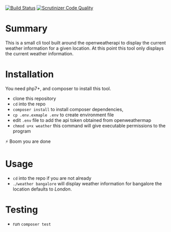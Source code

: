 [![Build Status](https://scrutinizer-ci.com/g/ppshobi/openweathermap/badges/build.png?b=master)](https://scrutinizer-ci.com/g/ppshobi/openweathermap/build-status/master)
[![Scrutinizer Code Quality](https://scrutinizer-ci.com/g/ppshobi/openweathermap/badges/quality-score.png?b=master)](https://scrutinizer-ci.com/g/ppshobi/openweathermap/?branch=master)

# Summary
This is a small cli tool built around the openweatherapi to display the current weather information for a given location. At this point this tool only displays the current weather information.

# Installation
You need php7+, and composer to install this tool.
 - clone this repository
 - `cd` into the repo
 - `composer install` to install composer dependencies, 
 - `cp .env.exmaple .env` to create environment file
 - edit `.env` file to add the api token obtained from openweathermap
 - `chmod u+x weather` this command will give executable permissions to the program

:zap: Boom you are done

# Usage
- `cd` into the repo if you are not already
- `./weather bangalore` will display weather information for bangalore the location defaults to *London*.

# Testing

 - run `composer test`


